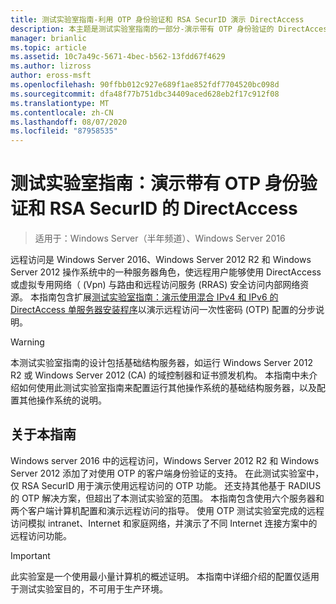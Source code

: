 ```yaml
---
title: 测试实验室指南-利用 OTP 身份验证和 RSA SecurID 演示 DirectAccess
description: 本主题是测试实验室指南的一部分-演示带有 OTP 身份验证的 DirectAccess 和用于 Windows Server 2016 的 RSA SecurID
manager: brianlic
ms.topic: article
ms.assetid: 10c7a49c-5671-4bec-b562-13fdd67f4629
ms.author: lizross
author: eross-msft
ms.openlocfilehash: 90ffbb012c927e689f1ae852fdf7704520bc098d
ms.sourcegitcommit: dfa48f77b751dbc34409aced628eb2f17c912f08
ms.translationtype: MT
ms.contentlocale: zh-CN
ms.lasthandoff: 08/07/2020
ms.locfileid: "87958535"
---
```

# <a name="test-lab-guide-demonstrate-directaccess-with-otp-authentication-and-rsa-securid"></a>测试实验室指南：演示带有 OTP 身份验证和 RSA SecurID 的 DirectAccess

>适用于：Windows Server（半年频道）、Windows Server 2016

远程访问是 Windows Server 2016、Windows Server 2012 R2 和 Windows Server 2012 操作系统中的一种服务器角色，使远程用户能够使用 DirectAccess 或虚拟专用网络（ (Vpn) 与路由和远程访问服务 (RRAS) 安全访问内部网络资源。 本指南包含扩展[测试实验室指南：演示使用混合 IPv4 和 IPv6 的 DirectAccess 单服务器安装程序](https://go.microsoft.com/fwlink/p/?LinkId=237004)以演示远程访问一次性密码 (OTP) 配置的分步说明。

> [!WARNING]
> 本测试实验室指南的设计包括基础结构服务器，如运行 Windows Server 2012 R2 或 Windows Server 2012 (CA) 的域控制器和证书颁发机构。 本指南中未介绍如何使用此测试实验室指南来配置运行其他操作系统的基础结构服务器，以及配置其他操作系统的说明。

## <a name="about-this-guide"></a>关于本指南
Windows server 2016 中的远程访问，Windows Server 2012 R2 和 Windows Server 2012 添加了对使用 OTP 的客户端身份验证的支持。 在此测试实验室中，仅 RSA SecurID 用于演示使用远程访问的 OTP 功能。 还支持其他基于 RADIUS 的 OTP 解决方案，但超出了本测试实验室的范围。 本指南包含使用六个服务器和两个客户端计算机配置和演示远程访问的指导。 使用 OTP 测试实验室完成的远程访问模拟 intranet、Internet 和家庭网络，并演示了不同 Internet 连接方案中的远程访问功能。

> [!IMPORTANT]
> 此实验室是一个使用最小量计算机的概述证明。 本指南中详细介绍的配置仅适用于测试实验室目的，不可用于生产环境。



